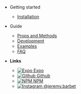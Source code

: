- Getting started
  - [Installation](/INSTALLATION)

- Guide
  - [Props and Methods](/PROPSMETHODS)
  - [Development](/DEVELOPMENT)
  - [Examples](/EXAMPLES)
  - [FAQ](/FAQ)

- **Links**
  - [![Expo](https://icongr.am/feather/code.svg?size=16&color=808080) Expo](https://expo.io/@jeremdsgn/react-native-modalize)
  - [![Github](https://icongram.jgog.in/simple/github.svg?color=808080&size=16) Github](https://github.com/jeremybarbet/react-native-modalize)
  - [![NPM](https://icongram.jgog.in/simple/npm.svg?colored&size=16) NPM](https://www.npmjs.com/package/react-native-modalize)
  - [![Instagram](https://icongram.jgog.in/simple/instagram.svg?colored&size=16) @jeremy.barbet](https://instagram.com/jeremy.barbet)
